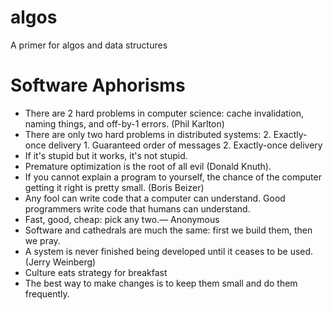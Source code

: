 # algos
A primer for algos and data structures


# Software Aphorisms
- There are 2 hard problems in computer science: cache invalidation, naming things, and off-by-1 errors. (Phil Karlton)
- There are only two hard problems in distributed systems:  2. Exactly-once delivery 1. Guaranteed order of messages 2. Exactly-once delivery
- If it's stupid but it works, it's not stupid.
- Premature optimization is the root of all evil (Donald Knuth).
- If you cannot explain a program to yourself, the chance of the computer getting it right is pretty small. (Boris Beizer)
- Any fool can write code that a computer can understand. Good programmers write code that humans can understand. 
- Fast, good, cheap: pick any two.— Anonymous
- Software and cathedrals are much the same: first we build them, then we pray.
- A system is never finished being developed until it ceases to be used. (Jerry Weinberg)
- Culture eats strategy for breakfast
- The best way to make changes is to keep them small and do them frequently.

